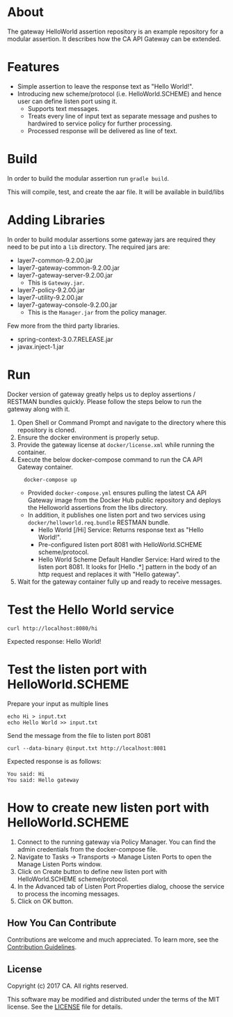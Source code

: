 # About
The gateway HelloWorld assertion repository is an example repository for a modular assertion. It describes how the CA API Gateway can be extended. 

# Features
* Simple assertion to leave the response text as "Hello World!".
* Introducing new scheme/protocol (i.e. HelloWorld.SCHEME) and hence user can define listen port using it.
  * Supports text messages.
  * Treats every line of input text as separate message and pushes to hardwired to service policy for further processing.
  * Processed response will be delivered as line of text.

# Build
In order to build the modular assertion run `gradle build`.
 
This will compile, test, and create the aar file. It will be available in build/libs

# Adding Libraries
In order to build modular assertions some gateway jars are required they need to be put into a `lib` directory. The required jars are:
* layer7-common-9.2.00.jar
* layer7-gateway-common-9.2.00.jar
* layer7-gateway-server-9.2.00.jar
  * This is `Gateway.jar`.
* layer7-policy-9.2.00.jar
* layer7-utility-9.2.00.jar
* layer7-gateway-console-9.2.00.jar
  * This is the `Manager.jar` from the policy manager.

Few more from the third party libraries.
* spring-context-3.0.7.RELEASE.jar
* javax.inject-1.jar

# Run
Docker version of gateway greatly helps us to deploy assertions / RESTMAN bundles quickly. Please follow the steps below to run the gateway along with it.
1) Open Shell or Command Prompt and navigate to the directory where this repository is cloned.
2) Ensure the docker environment is properly setup. 
3) Provide the gateway license at `docker/license.xml` while running the container.
4) Execute the below docker-compose command to run the CA API Gateway container.
   ```
     docker-compose up
   ```
   * Provided `docker-compose.yml` ensures pulling the latest CA API Gateway image from the Docker Hub public repository and deploys the Helloworld assertions from the libs directory.
   * In addition, it publishes one listen port and two services using `docker/helloworld.req.bundle` RESTMAN bundle.
     * Hello World [/Hi] Service: Returns response text as "Hello World!".
     * Pre-configured listen port 8081 with HelloWorld.SCHEME scheme/protocol.
     * Hello World Scheme Default Handler Service: Hard wired to the listen port 8081. It looks for [Hello .*] pattern in the body of an http request and replaces it with "Hello gateway".
7) Wait for the gateway container fully up and ready to receive messages.


# Test the Hello World service
```
curl http://localhost:8080/hi
```
Expected response: Hello World!

# Test the listen port with HelloWorld.SCHEME

Prepare your input as multiple lines
```
echo Hi > input.txt
echo Hello World >> input.txt
```

Send the message from the file to listen port 8081
```
curl --data-binary @input.txt http://localhost:8081
```
Expected response is as follows:
```
You said: Hi
You said: Hello gateway
```

# How to create new listen port with HelloWorld.SCHEME
1) Connect to the running gateway via Policy Manager. You can find the admin credentials from the docker-compose file. 
2) Navigate to Tasks -> Transports -> Manage Listen Ports to open the Manage Listen Ports window.
3) Click on Create button to define new listen port with HelloWorld.SCHEME scheme/protocol.
4) In the Advanced tab of Listen Port Properties dialog, choose the service to process the incoming messages.
5) Click on OK button.


## How You Can Contribute
Contributions are welcome and much appreciated. To learn more, see the [Contribution Guidelines][contributing].

## License

Copyright (c) 2017 CA. All rights reserved.

This software may be modified and distributed under the terms
of the MIT license. See the [LICENSE][license-link] file for details.


 [license-link]: /LICENSE
 [contributing]: /CONTRIBUTING.md